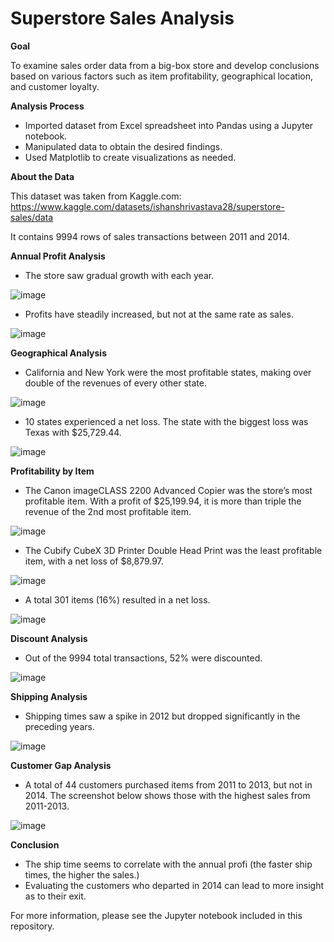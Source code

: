 # Superstore Sales Analysis

**Goal**

To examine sales order data from a big-box store and develop conclusions based on various factors such as item profitability, geographical location, and customer loyalty.

**Analysis Process**

-	Imported dataset from Excel spreadsheet into Pandas using a Jupyter notebook. 
-	Manipulated data to obtain the desired findings.
-	Used Matplotlib to create visualizations as needed.
  
**About the Data**

This dataset was taken from Kaggle.com: https://www.kaggle.com/datasets/ishanshrivastava28/superstore-sales/data

It contains 9994 rows of sales transactions between 2011 and 2014.

**Annual Profit Analysis**

-	The store saw gradual growth with each year.

![image](https://github.com/dgiglio84/Superstore-Sales-Analysis/assets/120340086/fdddf457-a777-433b-bed5-8b7bbc2b1148)

-	Profits have steadily increased, but not at the same rate as sales.
  
![image](https://github.com/dgiglio84/Superstore-Sales-Analysis/assets/120340086/b2ee384b-aee3-4c22-84d1-316463b99a64)

**Geographical Analysis**

-	California and New York were the most profitable states, making over double of the revenues of every other state.
  
![image](https://github.com/dgiglio84/Superstore-Sales-Analysis/assets/120340086/4a300d1c-afb4-4f58-8f86-011927c693da)

-	10 states experienced a net loss. The state with the biggest loss was Texas with $25,729.44.
  
![image](https://github.com/dgiglio84/Superstore-Sales-Analysis/assets/120340086/58ee2bc4-e6b7-4996-8a77-5094492da54f)

**Profitability by Item**

-	The Canon imageCLASS 2200 Advanced Copier was the store’s most profitable item. With a profit of $25,199.94, it is more than triple the revenue of the 2nd most profitable item.

![image](https://github.com/dgiglio84/Superstore-Sales-Analysis/assets/120340086/9e1d9120-02a2-4584-9605-bdf775d9e3a8)

-	The Cubify CubeX 3D Printer Double Head Print was the least profitable item, with a net loss of $8,879.97.

![image](https://github.com/dgiglio84/Superstore-Sales-Analysis/assets/120340086/e02df8c4-a35d-4455-bb01-c13ba6134d6a)

-	A total 301 items (16%) resulted in a net loss.
  
![image](https://github.com/dgiglio84/Superstore-Sales-Analysis/assets/120340086/737eee57-6bd7-4c66-9eb3-ae263306da53)
 

**Discount Analysis**

-	Out of the 9994 total transactions, 52% were discounted.

![image](https://github.com/dgiglio84/Superstore-Sales-Analysis/assets/120340086/b74bf827-3146-4dec-a371-76b969120db8)

**Shipping Analysis**

-	Shipping times saw a spike in 2012 but dropped significantly in the preceding years. 

![image](https://github.com/dgiglio84/Superstore-Sales-Analysis/assets/120340086/ebda42e9-fa83-454d-b46e-5d2298ff3e9d)

**Customer Gap Analysis** 

-	A total of 44 customers purchased items from 2011 to 2013, but not in 2014. The screenshot below shows those with the highest sales from 2011-2013.
  	
![image](https://github.com/dgiglio84/Superstore-Sales-Analysis/assets/120340086/ec6b1b7b-bdc2-4b04-8194-d6098ba87d6a)

**Conclusion**

-	The ship time seems to correlate with the annual profi (the faster ship times, the higher the sales.)
-	Evaluating the customers who departed in 2014 can lead to more insight as to their exit. 


For more information, please see the Jupyter notebook included in this repository.  
